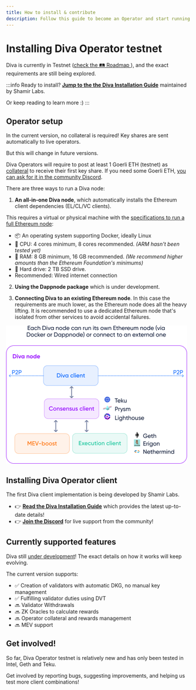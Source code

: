 ```yaml
---
title: How to install & contribute
description: Follow this guide to become an Operator and start running a Diva node.
---
```


# Installing Diva Operator testnet

Diva is currently in Testnet ([check the 🛤️ Roadmap ](roadmap)), and the exact requirements are still being explored.

:::info
Ready to install? **[Jump to the the Diva Installation Guide](https://docs.shamirlabs.org/)** maintained by Shamir Labs.

Or keep reading to learn more :)
:::


## Operator setup

In the current version, no collateral is required! Key shares are sent automatically to live operators.

But this will change in future versions.

Diva Operators will require to post at least 1 Goerli ETH (testnet) as [collateral](glossary#collateral) to receive their first key share. If you need some Goerli ETH, [you can ask for it in the community Discord](https://discord.gg/diva).

There are three ways to run a Diva node:

1. **An all-in-one Diva node**, which automatically installs the Ethereum client dependencies (EL/CL/VC clients).

This requires a virtual or physical machine with the [specifications to run a full Ethereum node](https://ethereum.org/en/run-a-node/):

  - 📦 An operating system supporting Docker, ideally Linux
  - 🤖 CPU: 4 cores minimum, 8 cores recommended. *(ARM hasn't been tested yet)*
  - 🧠 RAM: 8 GB minimum, 16 GB recommended. *(We recommend higher amounts than the Ethereum Foundation's minimums)*
  - 🍱 Hard drive: 2 TB SSD drive.
  - Recommended: Wired internet connection

2. **Using the Dappnode package** which is under development.

3. **Connecting Diva to an existing Ethereum node**. In this case the requirements are much lower, as the Ethereum node does all the heavy lifting. It is recommended to use a dedicated Ethereum node that's isolated from other services to avoid accidental failures.

<div style={{textAlign: 'center'}}>

![How to run a Diva node](img/how-to-run-node.png)
</div>


## Installing Diva Operator client

The first Diva client implementation is being developed by Shamir Labs.

- 👉 **[Read the Diva Installation Guide](https://docs.shamirlabs.org/)** which provides the latest up-to-date details!
- 👉 **[Join the Discord](https://discord.gg/diva)** for live support from the community!


## Currently supported features

Diva still [under development](roadmap)! The exact details on how it works will keep evolving.

The current version supports:

- ✅ Creation of validators with automatic DKG, no manual key management
- ✅ Fulfilling validator duties using DVT
- 🔜 Validator Withdrawals
- 🔜 ZK Oracles to calculate rewards
- 🔜 Operator collateral and rewards management
- 🔜 MEV support

## Get involved!

So far, Diva Operator testnet is relatively new and has only been tested in Intel, Geth and Teku.

Get involved by reporting bugs, suggesting improvements, and helping us test more client combinations!
